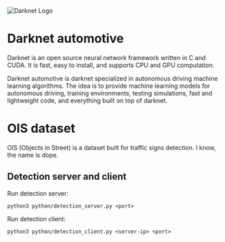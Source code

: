 ![Darknet Logo](http://pjreddie.com/media/files/darknet-black-small.png)

# Darknet automotive #
Darknet is an open source neural network framework written in C and CUDA. It is fast, easy to install, and supports CPU and GPU computation.

Darknet automotive is darknet specialized in autonomous driving machine learning algorithms. The idea is to provide machine learning models for autonomous driving, training environments, testing simulations, fast and lightweight code, and everything built on top of darknet.

# OIS dataset #
OIS (Objects in Street) is a dataset built for traffic signs detection. I know, the name is dope. 


## Detection server and client ##
Run detection server:
```
python3 python/detection_server.py <port>
```

Run detection client:
```
python3 python/detection_client.py <server-ip> <port>
```